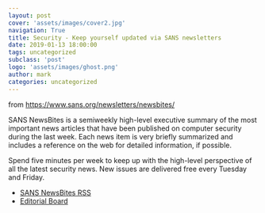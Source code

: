 ```yaml
---
layout: post
cover: 'assets/images/cover2.jpg'
navigation: True
title: Security - Keep yourself updated via SANS newsletters
date: 2019-01-13 18:00:00
tags: uncategorized
subclass: 'post'
logo: 'assets/images/ghost.png'
author: mark
categories: uncategorized
---
```

<!-- wp:paragraph -->  <p>from <a href="https://www.sans.org/newsletters/newsbites/">https://www.sans.org/newsletters/newsbites/</a></p>  <!-- /wp:paragraph -->    <!-- wp:paragraph -->  <p>SANS NewsBites is a semiweekly high-level executive summary of the most important news articles that have been published on computer security during the last week. Each news item is very briefly summarized and includes a reference on the web for detailed information, if possible.</p>  <!-- /wp:paragraph -->    <!-- wp:paragraph -->  <p>Spend five minutes per week to keep up with the high-level perspective of all the latest security news. New issues are delivered free every Tuesday and Friday.</p>  <!-- /wp:paragraph -->    <!-- wp:list -->  <ul><li><a href="https://www.sans.org/newsletters/newsbites/rss/">SANS NewsBites RSS</a></li><li><a href="https://www.sans.org/newsletters/newsbites/editorial_board">Editorial Board</a></li></ul>  <!-- /wp:list -->    <!-- wp:paragraph -->  <p></p>  <!-- /wp:paragraph -->
